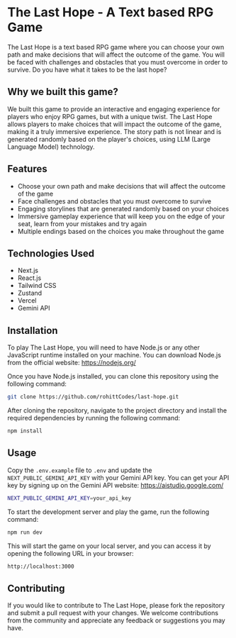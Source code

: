 # The Last Hope - A Text based RPG Game

The Last Hope is a text based RPG game where you can choose your own path and make decisions that will affect the outcome of the game. You will be faced with challenges and obstacles that you must overcome in order to survive. Do you have what it takes to be the last hope?

## Why we built this game?

We built this game to provide an interactive and engaging experience for players who enjoy RPG games, but with a unique twist. The Last Hope allows players to make choices that will impact the outcome of the game, making it a truly immersive experience. The story path is not linear and is generated randomly based on the player's choices, using LLM (Large Language Model) technology.

## Features

- Choose your own path and make decisions that will affect the outcome of the game
- Face challenges and obstacles that you must overcome to survive
- Engaging storylines that are generated randomly based on your choices
- Immersive gameplay experience that will keep you on the edge of your seat, learn from your mistakes and try again
- Multiple endings based on the choices you make throughout the game

## Technologies Used

- Next.js
- React.js
- Tailwind CSS
- Zustand
- Vercel
- Gemini API

## Installation

To play The Last Hope, you will need to have Node.js or any other JavaScript runtime installed on your machine. You can download Node.js from the official website: https://nodejs.org/

Once you have Node.js installed, you can clone this repository using the following command:

```bash
git clone https://github.com/rohittCodes/last-hope.git
```

After cloning the repository, navigate to the project directory and install the required dependencies by running the following command:

```bash
npm install
```

## Usage

Copy the `.env.example` file to `.env` and update the `NEXT_PUBLIC_GEMINI_API_KEY` with your Gemini API key. You can get your API key by signing up on the Gemini API website: https://aistudio.google.com/

```bash
NEXT_PUBLIC_GEMINI_API_KEY=your_api_key
```

To start the development server and play the game, run the following command:

```bash
npm run dev
```

This will start the game on your local server, and you can access it by opening the following URL in your browser:

```bash
http://localhost:3000
```

## Contributing

If you would like to contribute to The Last Hope, please fork the repository and submit a pull request with your changes. We welcome contributions from the community and appreciate any feedback or suggestions you may have.